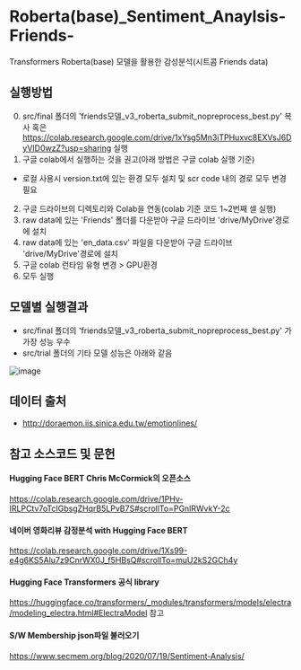 # Roberta(base)_Sentiment_Anaylsis-Friends-
Transformers Roberta(base) 모델을 활용한 감성분석(시트콤 Friends data)

## 실행방법

0. src/final 폴더의 'friends모델_v3_roberta_submit_nopreprocess_best.py' 복사
혹은 
https://colab.research.google.com/drive/1xYsg5Mn3jTPHuxvc8EXVsJ6DyVID0wzZ?usp=sharing 실행
1. 구글 colab에서 실행하는 것을 권고(아래 방법은 구글 colab 실행 기준)
  - 로컬 사용시 version.txt에 있는 환경 모두 설치 및 scr code 내의 경로 모두 변경 필요
2. 구글 드라이브의 디렉토리와 Colab을 연동(colab 기준 코드 1~2번째 셀 실행)
3. raw data에 있는 'Friends' 폴더를 다운받아 구글 드라이브 'drive/MyDrive'경로에 설치
4. raw data에 있는 'en_data.csv' 파일을 다운받아 구글 드라이브 'drive/MyDrive'경로에 설치
4. 구글 colab 런타임 유형 변경 > GPU환경
5. 모두 실행

## 모델별 실행결과
- src/final 폴더의 'friends모델_v3_roberta_submit_nopreprocess_best.py' 가 가장 성능 우수
- src/trial 폴더의 기타 모델 성능은 아래와 같음

![image](https://user-images.githubusercontent.com/43465126/102771882-f69e7780-43c9-11eb-9515-65b91c3fbea1.png)


## 데이터 출처
- http://doraemon.iis.sinica.edu.tw/emotionlines/

## 참고 소스코드 및 문헌

#### Hugging Face BERT Chris McCormick의 오픈소스 
https://colab.research.google.com/drive/1PHv-IRLPCtv7oTcIGbsgZHqrB5LPvB7S#scrollTo=PGnlRWvkY-2c

#### 네이버 영화리뷰 감정분석 with Hugging Face BERT
https://colab.research.google.com/drive/1Xs99-e4g6KS5Alu7z9CnrWX0J_f5HBsQ#scrollTo=muU2kS2GCh4y

#### Hugging Face Transformers 공식 library
https://huggingface.co/transformers/_modules/transformers/models/electra/modeling_electra.html#ElectraModel 참고

#### S/W Membership json파일 불러오기
https://www.secmem.org/blog/2020/07/19/Sentiment-Analysis/
